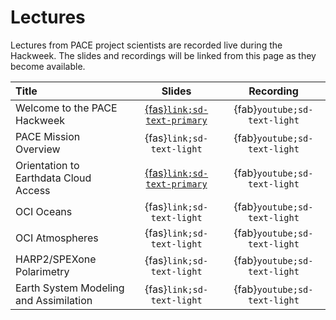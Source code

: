# Lectures

Lectures from PACE project scientists are recorded live during the Hackweek. The slides
and recordings will be linked from this page as they become available.

| Title | Slides | Recording |
| :---- | :----: | :-------: |
| Welcome to the PACE Hackweek | [{fas}`link;sd-text-primary`][welcome] | {fab}`youtube;sd-text-light` |
| PACE Mission Overview                  | {fas}`link;sd-text-light` | {fab}`youtube;sd-text-light` |
| Orientation to Earthdata Cloud Access | [{fas}`link;sd-text-primary`][earthdata] | {fab}`youtube;sd-text-light` |
| OCI Oceans                             | {fas}`link;sd-text-light` | {fab}`youtube;sd-text-light` |
| OCI Atmospheres                        | {fas}`link;sd-text-light` | {fab}`youtube;sd-text-light` |
| HARP2/SPEXone Polarimetry              | {fas}`link;sd-text-light` | {fab}`youtube;sd-text-light` |
| Earth System Modeling and Assimilation | {fas}`link;sd-text-light` | {fab}`youtube;sd-text-light` |

[earthdata]:https://docs.google.com/presentation/d/1cdoHYlNqybj5sPl7mAUrk5H5BHnUeuDA_W6_rtoHXkc/present?slide=id.p
[welcome]:https://docs.google.com/presentation/d/1BZ1t-3GsQ8d6ZeMfittVVJcwt4CPEUOAIeQgCfQTWcs/present?usp=sharing